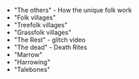 - "The others" - How the unique folk work
- "Folk villages"
- "Treefolk villages"
- "Grassfolk villages"
- "The Rest" - glitch video
- "The dead" - Death Rites
- "Marrow"
- "Harrowing"
- "Talebones"